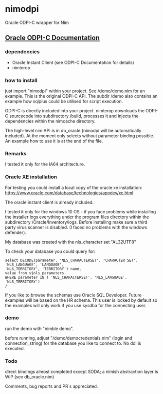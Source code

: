 # nimodpi
Oracle ODPI-C wrapper for Nim

## [Oracle ODPI-C Documentation](https://oracle.github.io/odpi/)
 
### dependencies
- Oracle Instant Client (see ODPI-C Documentation for details)
- nimterop 

### how to install
just import "nimodpi" within your project. See /demo/demo.nim for an example. This
is the original ODPI-C API. 
The subdir /demo also contains an example how sqlplus could be utilised for script execution.

ODPI-C is directly included into your project.
nimterop downloads the ODPI-C sourcecode into subdirectory /build, 
processes it and injects the dependencies within the nimcache directory.

The high-level nim API is in db_oracle (nimodpi will be automatically included).
At the moment only selects without parameter binding possible. An example how to use
it is at the end of the file.


### Remarks
I tested it only for the IA64 architecture.

### Oracle XE installation
For testing you could install a local copy of the oracle xe installation:
https://www.oracle.com/database/technologies/appdev/xe.html

The oracle instant client is already included.

I tested it only for the windows 10 OS - if you face problems while installing
the installer logs everything under the program files directory within the subdirectory
/Oracle/Inventory/logs. Before installing make sure a third party virus scanner is disabled.
(I faced no problems with the windows defender).

My database was created with the nls_character set "AL32UTF8"

To check your database you could query for:

```PLSQL
select DECODE(parameter, 'NLS_CHARACTERSET', 'CHARACTER SET',
'NLS_LANGUAGE', 'LANGUAGE',
'NLS_TERRITORY', 'TERRITORY') name,
value from v$nls_parameters
WHERE parameter IN ( 'NLS_CHARACTERSET', 'NLS_LANGUAGE', 'NLS_TERRITORY')
/
```

If you like to browse the schemas use Oracle SQL Developer.
Future examples will be based on the HR schema. 
This user is locked by default so the examples will only work if you use
sysdba for the connecting user.

### demo
run the demo with "nimble demo".

before running, adjust  "/demo/democredentials.nim" (login and connection_string) 
for the database you like to connect to. No ddl is executed. 

### Todo
direct bindings almost completed except SODA; a nimish abstraction layer is WIP (see db_oracle.nim)

Comments, bug reports and PR´s appreciated.
